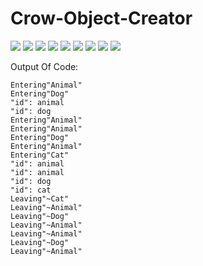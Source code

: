 # Crow-Object-Creator

![]( misc/0001.jpg)
![]( misc/0002.jpg)
![]( misc/0003.jpg)
![]( misc/0004.jpg)
![]( misc/0005.jpg)
![]( misc/0006.jpg)
![]( misc/0007.jpg)
![]( misc/0008.jpg)
![]( misc/0009.jpg)


Output Of Code:
````
Entering"Animal"
Entering"Dog"
"id": animal
"id": dog
Entering"Animal"
Entering"Animal"
Entering"Dog"
Entering"Animal"
Entering"Cat"
"id": animal
"id": animal
"id": dog
"id": cat
Leaving"~Cat"
Leaving"~Animal"
Leaving"~Dog"
Leaving"~Animal"
Leaving"~Animal"
Leaving"~Dog"
Leaving"~Animal"
````


